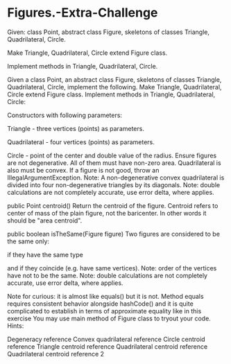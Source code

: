 # Figures.-Extra-Challenge

Given: class Point, abstract class Figure, skeletons of classes Triangle, Quadrilateral, Circle.

Make Triangle, Quadrilateral, Circle extend Figure class.

Implement methods in Triangle, Quadrilateral, Circle.

Given a class Point, an abstract class Figure, skeletons of classes Triangle, Quadrilateral, Circle, implement the following.
Make Triangle, Quadrilateral, Circle extend Figure class.
Implement methods in Triangle, Quadrilateral, Circle:

Constructors with following parameters:


Triangle - three vertices (points) as parameters.


Quadrilateral - four vertices (points) as parameters.


Circle - point of the center and double value of the radius.
Ensure figures are not degenerative.
All of them must have non-zero area.
Quadrilateral is also must be convex.
If a figure is not good, throw an IllegalArgumentException.
Note: A non-degenerative convex quadrilateral is divided into four non-degenerative triangles by its diagonals.
Note: double calculations are not completely accurate, use error delta, where applies.




public Point centroid()
  Return the centroid of the figure.
  Centroid refers to center of mass of the plain figure, not the baricenter.
  In other words it should be "area centroid".

public boolean isTheSame(Figure figure)
  Two figures are considered to be the same only:


if they have the same type


and if they coincide (e.g. have same vertices).
Note: order of the vertices have not to be the same.
Note: double calculations are not completely accurate, use error delta, where applies.




Note for curious: it is almost like equals() but it is not. Method equals requires consistent behavior alongside hashCode() and it is quite complicated to establish in terms of approximate equality like in this exercise
You may use main method of Figure class to tryout your code.
Hints:

Degeneracy reference
Convex quadrilateral reference
Circle centroid reference
Triangle centroid reference
Quadrilateral centroid reference
Quadrilateral centroid reference 2
